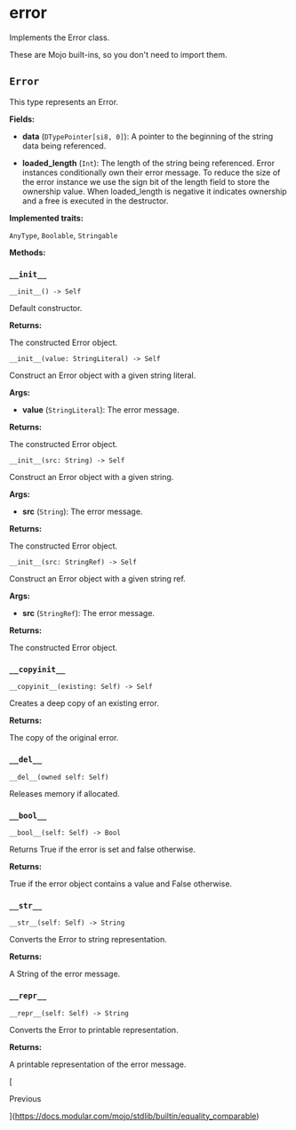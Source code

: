 # error

Implements the Error class.

These are Mojo built-ins, so you don't need to import them.

## `Error`

This type represents an Error.

**Fields:**

- ​**data** (`DTypePointer[si8, 0]`): A pointer to the beginning of the string data being referenced.

- ​**loaded\_length** (`Int`): The length of the string being referenced. Error instances conditionally own their error message. To reduce the size of the error instance we use the sign bit of the length field to store the ownership value. When loaded\_length is negative it indicates ownership and a free is executed in the destructor.

**Implemented traits:**

`AnyType`, `Boolable`, `Stringable`

**Methods:**

### `__init__`

`__init__() -> Self`

Default constructor.

**Returns:**

The constructed Error object.

`__init__(value: StringLiteral) -> Self`

Construct an Error object with a given string literal.

**Args:**

- ​**value** (`StringLiteral`): The error message.

**Returns:**

The constructed Error object.

`__init__(src: String) -> Self`

Construct an Error object with a given string.

**Args:**

- ​**src** (`String`): The error message.

**Returns:**

The constructed Error object.

`__init__(src: StringRef) -> Self`

Construct an Error object with a given string ref.

**Args:**

- ​**src** (`StringRef`): The error message.

**Returns:**

The constructed Error object.

### `__copyinit__`

`__copyinit__(existing: Self) -> Self`

Creates a deep copy of an existing error.

**Returns:**

The copy of the original error.

### `__del__`

`__del__(owned self: Self)`

Releases memory if allocated.

### `__bool__`

`__bool__(self: Self) -> Bool`

Returns True if the error is set and false otherwise.

**Returns:**

True if the error object contains a value and False otherwise.

### `__str__`

`__str__(self: Self) -> String`

Converts the Error to string representation.

**Returns:**

A String of the error message.

### `__repr__`

`__repr__(self: Self) -> String`

Converts the Error to printable representation.

**Returns:**

A printable representation of the error message.

[

Previous

](https://docs.modular.com/mojo/stdlib/builtin/equality_comparable)